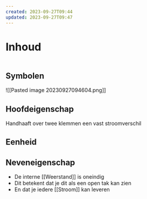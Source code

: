 ```yaml
---
created: 2023-09-27T09:44
updated: 2023-09-27T09:47
---
```

# Inhoud

```toc
```

## Symbolen
![[Pasted image 20230927094604.png]]

## Hoofdeigenschap
Handhaaft over twee klemmen een vast stroomverschil


## Eenheid


## Neveneigenschap
- De interne [[Weerstand]] is oneindig
- Dit betekent dat je dit als een open tak kan zien
- En dat je iedere [[Stroom]] kan leveren